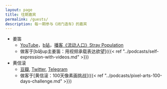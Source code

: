 ```yaml
---
layout: page
title: 往期嘉宾
permalink: /guests/
description: 每一期参与《闭门造车》的嘉宾
---
```


- 姜笛
    - [YouTube](https://www.youtube.com/channel/UC9z2DPYJtVI6dFQzt92kaFQ)，[b站](https://space.bilibili.com/228834724/)，[播客《流动人口》Stray Population](https://podcast.cscript.site/)
    - 做客于[b站up主姜笛：用视频承载表达欲望]({{< ref "../podcasts/self-expression-with-videos.md" >}})
- 黄信滚
    - [豆瓣](https://www.douban.com/people/mfcndw/), [Twitter](https://twitter.com/MtFront), [Telegram](https://t.me/mtfront)
    - 做客于[黄信滚：100天像素画挑战]({{< ref "../podcasts/pixel-arts-100-days-challenge.md" >}})